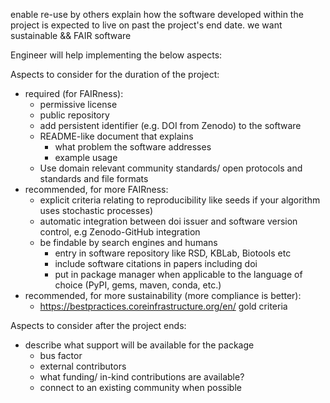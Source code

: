 enable re-use by others
explain how the software developed within the project is expected to live on past the project's end date.
we want sustainable && FAIR software

Engineer will help implementing the below aspects:

Aspects to consider for the duration of the project:

- required (for FAIRness):
    - permissive license
    - public repository
    - add persistent identifier (e.g. DOI from Zenodo) to the software
    - README-like document that explains
        - what problem the software addresses
        - example usage
    - Use domain relevant community standards/ open protocols and standards and file formats
- recommended, for more FAIRness:
    - explicit criteria relating to reproducibility like seeds if your algorithm
      uses stochastic processes)
    - automatic integration between doi issuer and software version control, e.g Zenodo-GitHub integration
    - be findable by search engines and humans
        - entry in software repository like RSD, KBLab, Biotools etc
        - include software citations in papers including doi
        - put in package manager when applicable to the language of choice (PyPI, gems, maven, conda, etc.)
- recommended, for more sustainability (more compliance is better):
    - https://bestpractices.coreinfrastructure.org/en/ gold criteria

Aspects to consider after the project ends:

- describe what support will be available for the package
    - bus factor
    - external contributors
    - what funding/ in-kind contributions are available?
    - connect to an existing community when possible


